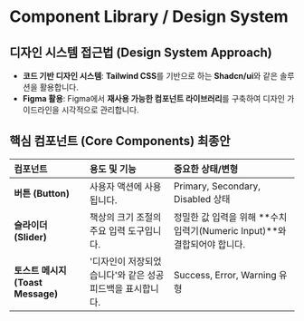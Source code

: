 # Component Library / Design System

## 디자인 시스템 접근법 (Design System Approach)

  * **코드 기반 디자인 시스템**: **Tailwind CSS**를 기반으로 하는 **Shadcn/ui**와 같은 솔루션을 활용합니다.
  * **Figma 활용**: Figma에서 **재사용 가능한 컴포넌트 라이브러리**를 구축하여 디자인 가이드라인을 시각적으로 관리합니다.

## 핵심 컴포넌트 (Core Components) 최종안

| 컴포넌트 | 용도 및 기능 | 중요한 상태/변형 |
| :--- | :--- | :--- |
| **버튼 (Button)** | 사용자 액션에 사용됩니다. | Primary, Secondary, Disabled 상태 |
| **슬라이더 (Slider)** | 책상의 크기 조절의 주요 입력 도구입니다. | 정밀한 값 입력을 위해 **수치 입력기(Numeric Input)**와 결합되어야 합니다. |
| **토스트 메시지 (Toast Message)** | '디자인이 저장되었습니다'와 같은 성공 피드백을 표시합니다. | Success, Error, Warning 유형 |
